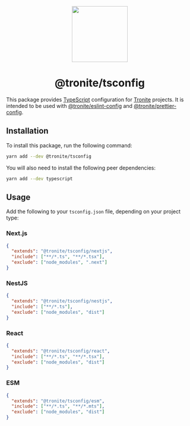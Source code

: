 <div align="center">
  <a href="https://tronite.com.app" target="_blank"><img src="https://tronite.com/images/logo.png" width="150" /></a>
  <h1>@tronite/tsconfig</h1>
</div>

This package provides [TypeScript](https://www.typescriptlang.org/) configuration for [Tronite](https://tronite.com) projects. It is intended to be used with [@tronite/eslint-config](https://github.com/tronite/eslint-config) and [@tronite/prettier-config](https://github.com/tronite/prettier-config).

## Installation

To install this package, run the following command:

```sh
yarn add --dev @tronite/tsconfig
```

You will also need to install the following peer dependencies:

```sh
yarn add --dev typescript
```

## Usage

Add the following to your `tsconfig.json` file, depending on your project type:

### Next.js

```json
{
  "extends": "@tronite/tsconfig/nextjs",
  "include": ["**/*.ts", "**/*.tsx"],
  "exclude": ["node_modules", ".next"]
}
```

### NestJS

```json
{
  "extends": "@tronite/tsconfig/nestjs",
  "include": ["**/*.ts"],
  "exclude": ["node_modules", "dist"]
}
```

### React

```json
{
  "extends": "@tronite/tsconfig/react",
  "include": ["**/*.ts", "**/*.tsx"],
  "exclude": ["node_modules", "dist"]
}
```

### ESM

```json
{
  "extends": "@tronite/tsconfig/esm",
  "include": ["**/*.ts", "**/*.mts"],
  "exclude": ["node_modules", "dist"]
}
```
